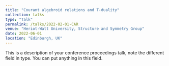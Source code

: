 ```yaml
---
title: "Courant algebroid relations and T-duality"
collection: talks
type: "Talk"
permalink: /talks/2022-02-01-CAR
venue: "Heriot-Watt University, Structure and Symmetry Group"
date: 2022-06-01
location: "Edinburgh, UK"
---
```


This is a description of your conference proceedings talk, note the different field in type. You can put anything in this field.
